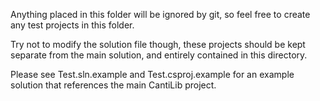 Anything placed in this folder will be ignored by git, so feel free to create any test projects in this folder.

Try not to modify the solution file though, these projects should be kept separate from the main solution, and entirely contained in this directory.

Please see Test.sln.example and Test.csproj.example for an example solution that references the main CantiLib project.
